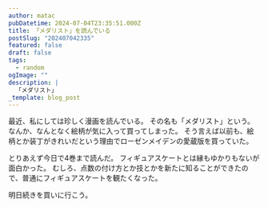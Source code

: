 ```yaml
---
author: matac
pubDatetime: 2024-07-04T23:35:51.000Z
title: 「メダリスト」を読んでいる
postSlug: "202407042335"
featured: false
draft: false
tags:
  - random
ogImage: ""
description: |
  「メダリスト」
_template: blog_post
---
```


最近、私にしては珍しく漫画を読んでいる。
その名も「メダリスト」という。
なんか、なんとなく絵柄が気に入って買ってしまった。
そう言えば以前も、絵柄とか装丁がきれいだという理由でローゼンメイデンの愛蔵版を買っていた。

とりあえず今日で4巻まで読んだ。
フィギュアスケートとは縁もゆかりもないが面白かった。
むしろ、点数の付け方とか技とかを新たに知ることができたので、普通にフィギュアスケートを観たくなった。

明日続きを買いに行こう。
